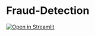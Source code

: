 # Fraud-Detection
[![Open in Streamlit](https://static.streamlit.io/badges/streamlit_badge_black_white.svg)](https://fraud-detection-5octj49ezqojkbeerbnq9g.streamlit.app/)
